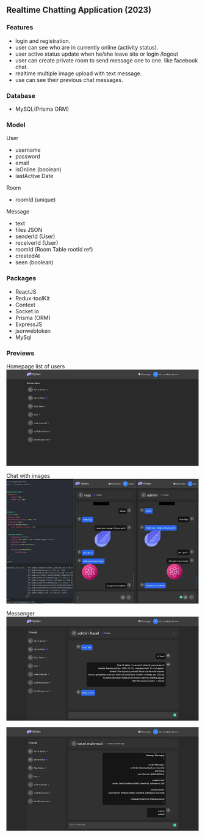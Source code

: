 ## Realtime Chatting Application (2023)



### Features 
- login and registration.
- user can see who are in currently online (activity status).
- user active status update when he/she leave site or login /logout
- user can create private room to send message one to one. like facebook chat.
- realtime multiple image upload with text message.
- use can see their previous chat messages.

### Database
- MySQL(Prisma ORM)


### Model
User 
- username
- password
- email 
- isOnline (boolean)
- lastActive Date


Room
- roomId (unique)

Message
- text 
- files JSON
- senderId (User)
- receiverId (User)
- roomId (Room Table rootId ref)
- createdAt 
- seen (boolean)



### Packages 
- ReactJS
- Redux-toolKit
- Context
- Socket.io
- Prisma (ORM)
- ExpressJS
- jsonwebtoken
- MySql


### Previews 
Homepage list of users
![](thumbs/localhost_5173_messenger_14asd.webp)

Chat with images
![](thumbs/2023-02-11_155807copy.webp)

Messenger
![](thumbs/localhost_5173_messenger_14ewrwerpy.webp)

![](thumbs/localhost_5173_mfdsf.webp)
